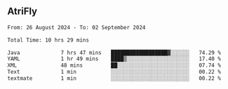 ## AtriFly

<!--START_SECTION:waka-->

```txt
From: 26 August 2024 - To: 02 September 2024

Total Time: 10 hrs 29 mins

Java             7 hrs 47 mins   ██████████████████▓░░░░░░   74.29 %
YAML             1 hr 49 mins    ████▒░░░░░░░░░░░░░░░░░░░░   17.40 %
XML              48 mins         ██░░░░░░░░░░░░░░░░░░░░░░░   07.74 %
Text             1 min           ░░░░░░░░░░░░░░░░░░░░░░░░░   00.22 %
textmate         1 min           ░░░░░░░░░░░░░░░░░░░░░░░░░   00.22 %
```

<!--END_SECTION:waka-->

